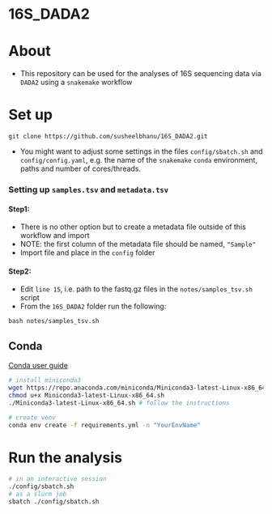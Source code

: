 # 16S_DADA2
# About

- This repository can be used for the analyses of 16S sequencing data via `DADA2` using a `snakemake` workflow

# Set up
```
git clone https://github.com/susheelbhanu/16S_DADA2.git
```
- You might want to adjust some settings in the files `config/sbatch.sh` and `config/config.yaml`, e.g.
the name of the `snakemake` `conda` environment, paths and number of cores/threads.

### Setting up `samples.tsv` and `metadata.tsv`
#### Step1:
- There is no other option but to create a metadata file outside of this workflow and import
- NOTE: the first column of the metadata file should be named, `"Sample"`
- Import file and place in the `config` folder
#### Step2:
- Edit `line 15`, i.e. path to the fastq.gz files in the `notes/samples_tsv.sh` script
- From the `16S_DADA2` folder run the following:
```
bash notes/samples_tsv.sh
```


## Conda

[Conda user guide](https://docs.conda.io/projects/conda/en/latest/user-guide/index.html)

```bash
# install miniconda3
wget https://repo.anaconda.com/miniconda/Miniconda3-latest-Linux-x86_64.sh
chmod u+x Miniconda3-latest-Linux-x86_64.sh
./Miniconda3-latest-Linux-x86_64.sh # follow the instructions

# create venv
conda env create -f requirements.yml -n "YourEnvName"
```

# Run the analysis

```bash
# in an interactive session
./config/sbatch.sh
# as a slurm job
sbatch ./config/sbatch.sh
```
